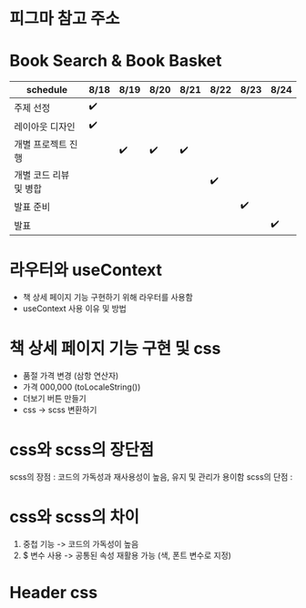 # 피그마 참고 주소


# Book Search & Book Basket

| schedule | 8/18 | 8/19 | 8/20 | 8/21 | 8/22 | 8/23 | 8/24 |
| ----- | ----- | ----- | ----- | ----- | ----- | ----- | ----- | 
| 주제 선정 | :heavy_check_mark: |  |  |  |  |  |  |
| 레이아웃 디자인 | :heavy_check_mark: |  |  |  |  |  |  |
| 개별 프로젝트 진행 |  | :heavy_check_mark: | :heavy_check_mark: | :heavy_check_mark: |  |  |  |
| 개별 코드 리뷰 및 병합 |  |  |  |  | :heavy_check_mark: |  |  |
| 발표 준비 |  |  |  |  |  | :heavy_check_mark: |  |
| 발표 |  |  |  |  |  |  | :heavy_check_mark: |


# 라우터와 useContext
- 책 상세 페이지 기능 구현하기 위해 라우터를 사용함
- useContext 사용 이유 및 방법


# 책 상세 페이지 기능 구현 및 css
- 품절 가격 변경 (삼항 연산자)
- 가격 000,000 (toLocaleString())
- 더보기 버튼 만들기
- css -> scss 변환하기

# css와 scss의 장단점
scss의 장점 : 코드의 가독성과 재사용성이 높음, 유지 및 관리가 용이함
scss의 단점 : 

# css와 scss의 차이
1. 중첩 기능 -> 코드의 가독성이 높음
2. $ 변수 사용 -> 공통된 속성 재활용 가능 (색, 폰트 변수로 지정)

# Header css
